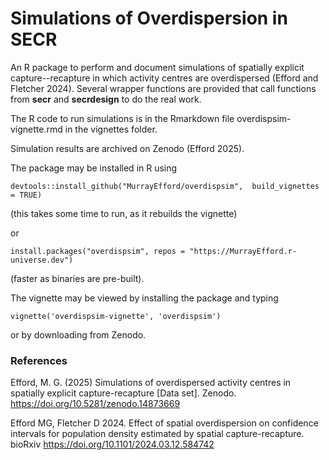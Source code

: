 # Simulations of Overdispersion in SECR

An R package to perform and document simulations of spatially explicit 
capture--recapture in which activity centres are overdispersed 
(Efford and Fletcher 2024). Several wrapper functions are provided that call 
functions from **secr** and **secrdesign** to do the real work.

The R code to run simulations is in the Rmarkdown file overdispsim-vignette.rmd 
in the vignettes folder. 

Simulation results are archived on Zenodo (Efford 2025).

The package may be installed in R using
```
devtools::install_github("MurrayEfford/overdispsim",  build_vignettes = TRUE)
```

(this takes some time to run, as it rebuilds the vignette)

or
 
```
install.packages("overdispsim", repos = "https://MurrayEfford.r-universe.dev")
```

(faster as binaries are pre-built).

The vignette may be viewed by installing the package and typing 

```
vignette('overdispsim-vignette', 'overdispsim')
```

or by downloading from Zenodo.

### References

Efford, M. G. (2025) Simulations of overdispersed activity centres in spatially explicit capture-recapture [Data set]. Zenodo. https://doi.org/10.5281/zenodo.14873669

Efford MG, Fletcher D 2024. Effect of spatial overdispersion on confidence intervals for population density estimated by spatial capture-recapture. bioRxiv https://doi.org/10.1101/2024.03.12.584742 
